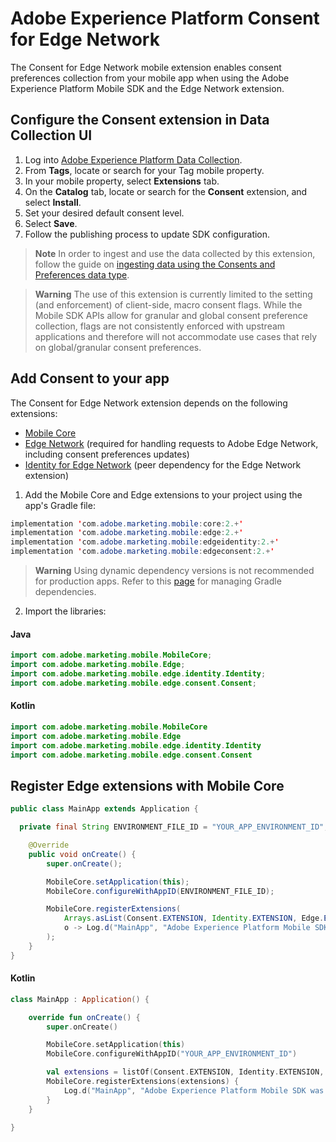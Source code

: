 # Adobe Experience Platform Consent for Edge Network

The Consent for Edge Network mobile extension enables consent preferences collection from your mobile app when using the Adobe Experience Platform Mobile SDK and the Edge Network extension.

## Configure the Consent extension in Data Collection UI

1. Log into [Adobe Experience Platform Data Collection](https://experience.adobe.com/data-collection).
2. From **Tags**, locate or search for your Tag mobile property.
3. In your mobile property, select **Extensions** tab.
4. On the **Catalog** tab, locate or search for the **Consent** extension, and select **Install**.
5. Set your desired default consent level.
6. Select **Save**.
7. Follow the publishing process to update SDK configuration.

> **Note**
> In order to ingest and use the data collected by this extension, follow the guide on [ingesting data using the Consents and Preferences data type](https://experienceleague.adobe.com/docs/experience-platform/xdm/data-types/consents.html#ingest).

> **Warning**
> The use of this extension is currently limited to the setting (and enforcement) of client-side, macro consent flags. While the Mobile SDK APIs allow for granular and global consent preference collection, flags are not consistently enforced with upstream applications and therefore will not accommodate use cases that rely on global/granular consent preferences.

## Add Consent to your app

The Consent for Edge Network extension depends on the following extensions:
* [Mobile Core](https://github.com/adobe/aepsdk-core-android)
* [Edge Network](https://github.com/adobe/aepsdk-edge-android) (required for handling requests to Adobe Edge Network, including consent preferences updates)
* [Identity for Edge Network](https://github.com/adobe/aepsdk-edgeidentity-android) (peer dependency for the Edge Network extension)

1. Add the Mobile Core and Edge extensions to your project using the app's Gradle file:

```java
implementation 'com.adobe.marketing.mobile:core:2.+'
implementation 'com.adobe.marketing.mobile:edge:2.+'
implementation 'com.adobe.marketing.mobile:edgeidentity:2.+'
implementation 'com.adobe.marketing.mobile:edgeconsent:2.+'
```

> **Warning**
> Using dynamic dependency versions is not recommended for production apps. Refer to this [page](https://github.com/adobe/aepsdk-core-android/blob/main/Documentation/MobileCore/gradle-dependencies.md) for managing Gradle dependencies.

2. Import the libraries:

#### Java
```java
import com.adobe.marketing.mobile.MobileCore;
import com.adobe.marketing.mobile.Edge;
import com.adobe.marketing.mobile.edge.identity.Identity;
import com.adobe.marketing.mobile.edge.consent.Consent;
```

#### Kotlin

```kotlin
import com.adobe.marketing.mobile.MobileCore
import com.adobe.marketing.mobile.Edge
import com.adobe.marketing.mobile.edge.identity.Identity
import com.adobe.marketing.mobile.edge.consent.Consent
```

## Register Edge extensions with Mobile Core

```java
public class MainApp extends Application {

  private final String ENVIRONMENT_FILE_ID = "YOUR_APP_ENVIRONMENT_ID";

	@Override
	public void onCreate() {
		super.onCreate();

		MobileCore.setApplication(this);
		MobileCore.configureWithAppID(ENVIRONMENT_FILE_ID);

		MobileCore.registerExtensions(
			Arrays.asList(Consent.EXTENSION, Identity.EXTENSION, Edge.EXTENSION),
			o -> Log.d("MainApp", "Adobe Experience Platform Mobile SDK was initialized")
		);
	}
}
```

#### Kotlin

```kotlin
class MainApp : Application() {

    override fun onCreate() {
        super.onCreate()

        MobileCore.setApplication(this)
        MobileCore.configureWithAppID("YOUR_APP_ENVIRONMENT_ID")

        val extensions = listOf(Consent.EXTENSION, Identity.EXTENSION, Edge.EXTENSION)
        MobileCore.registerExtensions(extensions) {
            Log.d("MainApp", "Adobe Experience Platform Mobile SDK was initialized")
        }
    }

}
```
